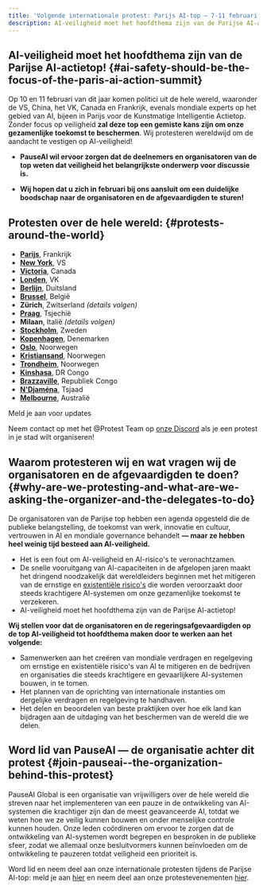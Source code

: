 ```yaml
---
title: 'Volgende internationale protest: Parijs AI-top — 7-11 februari'
description: AI-veiligheid moet het hoofdthema zijn van de Parijse AI-actietop!
---
```

<script>
    import LumaSignup from '$lib/components/LumaSignup.svelte'
</script>

## AI-veiligheid moet het hoofdthema zijn van de Parijse AI-actietop! {#ai-safety-should-be-the-focus-of-the-paris-ai-action-summit}

Op 10 en 11 februari van dit jaar komen politici uit de hele wereld, waaronder de VS, China, het VK, Canada en Frankrijk, evenals mondiale experts op het gebied van AI, bijeen in Parijs voor de Kunstmatige Intelligentie Actietop. Zonder focus op veiligheid **zal deze top een gemiste kans zijn om onze gezamenlijke toekomst te beschermen**. Wij protesteren wereldwijd om de aandacht te vestigen op AI-veiligheid!

- **PauseAI wil ervoor zorgen dat de deelnemers en organisatoren van de top weten dat veiligheid het belangrijkste onderwerp voor discussie is.**

- **Wij hopen dat u zich in februari bij ons aansluit om een duidelijke boodschap naar de organisatoren en de afgevaardigden te sturen!**

## Protesten over de hele wereld: {#protests-around-the-world}

- [**Parijs**](https://lu.ma/vo3354ab), Frankrijk
- [**New York**](https://lu.ma/user/pauseainyc), VS
- [**Victoria**](https://lu.ma/azbyo7ik), Canada
- [**Londen**](https://lu.ma/0h69asxw), VK
- [**Berlijn**](https://lu.ma/7sjdot1d), Duitsland
- [**Brussel**](https://lu.ma/sudbttnx), België
- **Zürich**, Zwitserland _(details volgen)_
- [**Praag**](https://lu.ma/6t4fmgw0), Tsjechië
- **Milaan**, Italië _(details volgen)_
- [**Stockholm**](https://www.facebook.com/events/1844597859610851), Zweden
- [**Kopenhagen**](https://fb.me/e/6kJob0cvU), Denemarken
- [**Oslo**](https://lu.ma/iazbqzr1), Noorwegen
- [**Kristiansand**](https://lu.ma/kla08ott), Noorwegen
- [**Trondheim**](https://lu.ma/w5cxxfuq), Noorwegen
- [**Kinshasa**](https://lu.ma/9l5fif4e), DR Congo
- [**Brazzaville**](https://lu.ma/jhhimjt3), Republiek Congo
- [**N'Djaména**](https://lu.ma/amtxwy69), Tsjaad
- [**Melbourne**](https://lu.ma/hnzqf46d), Australië

<LumaSignup eventId="evt-OEM90n9MAvb8JTx">
    Meld je aan voor updates
</LumaSignup>

Neem contact op met het @Protest Team op [onze Discord](https://discord.gg/9MN5yhNR3K) als je een protest in je stad wilt organiseren!

## Waarom protesteren wij en wat vragen wij de organisatoren en de afgevaardigden te doen? {#why-are-we-protesting-and-what-are-we-asking-the-organizer-and-the-delegates-to-do}

De organisatoren van de Parijse top hebben een agenda opgesteld die de publieke belangstelling, de toekomst van werk, innovatie en cultuur, vertrouwen in AI en mondiale governance behandelt **— maar ze hebben heel weinig tijd besteed aan AI-veiligheid.**

- Het is een fout om AI-veiligheid en AI-risico's te veronachtzamen.
- De snelle vooruitgang van AI-capaciteiten in de afgelopen jaren maakt het dringend noodzakelijk dat wereldleiders beginnen met het mitigeren van de ernstige en [existentiële risico's](https://www.safe.ai/work/statement-on-ai-risk) die worden veroorzaakt door steeds krachtigere AI-systemen om onze gezamenlijke toekomst te verzekeren.
- AI-veiligheid moet het hoofdthema zijn van de Parijse AI-actietop!

**Wij stellen voor dat de organisatoren en de regeringsafgevaardigden op de top AI-veiligheid tot hoofdthema maken door te werken aan het volgende:**

- Samenwerken aan het creëren van mondiale verdragen en regelgeving om ernstige en existentiële risico's van AI te mitigeren en de bedrijven en organisaties die steeds krachtigere en gevaarlijkere AI-systemen bouwen, in te tomen.
- Het plannen van de oprichting van internationale instanties om dergelijke verdragen en regelgeving te handhaven.
- Het delen en beoordelen van beste praktijken over hoe elk land kan bijdragen aan de uitdaging van het beschermen van de wereld die we delen.

## Word lid van PauseAI — de organisatie achter dit protest {#join-pauseai--the-organization-behind-this-protest}

PauseAI Global is een organisatie van vrijwilligers over de hele wereld die streven naar het implementeren van een pauze in de ontwikkeling van AI-systemen die krachtiger zijn dan de meest geavanceerde AI, totdat we weten hoe we ze veilig kunnen bouwen en onder menselijke controle kunnen houden.
Onze leden coördineren om ervoor te zorgen dat de ontwikkeling van AI-systemen wordt begrepen en besproken in de publieke sfeer, zodat we allemaal onze besluitvormers kunnen beïnvloeden om de ontwikkeling te pauzeren totdat veiligheid een prioriteit is.

Word lid en neem deel aan onze internationale protesten tijdens de Parijse AI-top: meld je aan [hier](https://pauseai.info/join) en neem deel aan onze protestevenementen [hier](https://lu.ma/PauseAI).